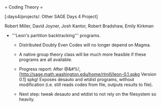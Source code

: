 = Coding Theory =

[:days4/projects/: Other SAGE Days 4 Project]


Robert Miller, David Joyner, Josh Kantor, Robert Bradshaw, Emily Kirkman

 * '''Leon's partition backtracking''' programs.

   * Distributed Doubly Even Codes will no longer depend on Magma.

   * A native group theory class will be much more feasible if these programs are all available.

   * Progress report: After @&#%!, [http://sage.math.washington.edu/home/rlmill/leon-0.1.spkg Version 0.1] spkg! Exposes desauto and wtdist programs, without modification (i.e. still reads codes from file, outputs results to file).

   * Next step: tweak desauto and wtdist to not rely on the filesystem so heavily.
